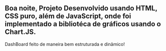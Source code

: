 ## Boa noite, Projeto Desenvolvido usando HTML, CSS puro, além de JavaScript, onde foi implementado a bibliotéca de gráficos usando o Chart.JS.

DashBoard feito de maneira bem estruturada e dinâmico!
